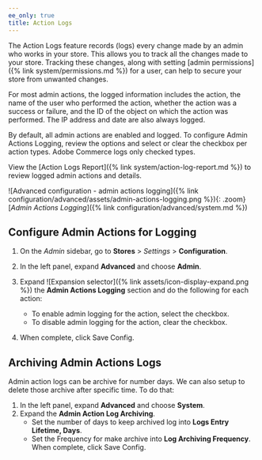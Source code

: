 ```yaml
---
ee_only: true
title: Action Logs
---
```


The Action Logs feature records (logs) every change made by an admin who works in your store. This allows you to track all the changes made to your store. Tracking these changes, along with setting [admin permissions]({% link system/permissions.md %}) for a user, can help to secure your store from unwanted changes.

For most admin actions, the logged information includes the action, the name of the user who performed the action, whether the action was a success or failure, and the ID of the object on which the action was performed. The IP address and date are also always logged.

By default, all admin actions are enabled and logged. To configure Admin Actions Logging, review the options and select or clear the checkbox per action types. Adobe Commerce logs only checked types.

View the [Action Logs Report]({% link system/action-log-report.md %}) to review logged admin actions and details.

![Advanced configuration - admin actions logging]({% link configuration/advanced/assets/admin-actions-logging.png %}){: .zoom}
[_Admin Actions Logging_]({% link configuration/advanced/system.md %})

## Configure Admin Actions for Logging

1. On the _Admin_ sidebar, go to **Stores** > _Settings_ > **Configuration**.

1. In the left panel, expand **Advanced** and choose **Admin**.

1. Expand ![Expansion selector]({% link assets/icon-display-expand.png %}) the **Admin Actions Logging** section and do the following for each action:

    - To enable admin logging for the action, select the checkbox.
    - To disable admin logging for the action, clear the checkbox.

1. When complete, click <span class="btn">Save Config</span>.

## Archiving Admin Actions Logs
Admin action logs can be archive for number days. We can also setup to delete those archive after specific time. To do that:
1. In the left panel, expand **Advanced** and choose **System**.
2. Expand the **Admin Action Log Archiving**.
    - Set the number of days to keep archived log into **Logs Entry Lifetime, Days**.
    - Set the Frequency for make archive into **Log Archiving Frequency**. 
When complete, click <span class="btn">Save Config</span>.
